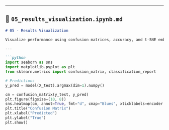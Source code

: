 
---

## 📓 `05_results_visualization.ipynb.md`
```markdown
# 05 - Results Visualization

Visualize performance using confusion matrices, accuracy, and t-SNE embeddings.

---

```python
import seaborn as sns
import matplotlib.pyplot as plt
from sklearn.metrics import confusion_matrix, classification_report

# Predictions
y_pred = model(X_test).argmax(dim=1).numpy()

cm = confusion_matrix(y_test, y_pred)
plt.figure(figsize=(10, 8))
sns.heatmap(cm, annot=True, fmt="d", cmap="Blues", xticklabels=encoder.classes_, yticklabels=encoder.classes_)
plt.title("Confusion Matrix")
plt.xlabel("Predicted")
plt.ylabel("True")
plt.show()
